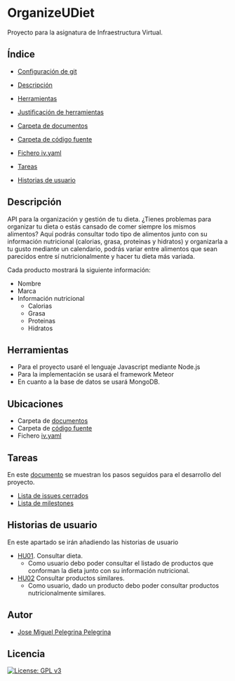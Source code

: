 # OrganizeUDiet
Proyecto para la asignatura de Infraestructura Virtual.

## Índice
+ [Configuración de git](https://github.com/josemip98/OrganizeUDiet/blob/master/docs/git_config.md)

+ [Descripción](https://github.com/josemip98/OrganizeUDiet#Descripción)

+ [Herramientas](https://github.com/josemip98/OrganizeUDiet#Herramientas)

+ [Justificación de herramientas](https://github.com/josemip98/OrganizeUDiet/blob/master/docs/herramientas.md)

+ [Carpeta de documentos](https://github.com/josemip98/OrganizeUDiet/tree/master/docs)

+ [Carpeta de código fuente](https://github.com/josemip98/OrganizeUDiet/tree/master/src)

+ [Fichero iv.yaml](https://github.com/josemip98/OrganizeUDiet/blob/master/iv.yaml)

+ [Tareas](https://github.com/josemip98/OrganizeUDiet#Tareas)

+ [Historias de usuario](https://github.com/josemip98/OrganizeUDiet#Historias-de-usuario)

## Descripción
API para la organización y gestión de tu dieta. ¿Tienes problemas para organizar tu dieta o estás cansado de comer siempre los mismos alimentos? 
Aquí podrás consultar todo tipo de alimentos junto con su información nutricional (calorias, grasa, proteinas y hidratos) y organizarla a tu gusto mediante un calendario, podrás variar entre alimentos que sean parecidos entre sí nutricionalmente y hacer tu dieta más variada. 

Cada producto mostrará la siguiente información:

+ Nombre
+ Marca
+ Información nutricional
	+ Calorias
	+ Grasa
	+ Proteinas
	+ Hidratos	

## Herramientas

+ Para el proyecto usaré el lenguaje Javascript mediante Node.js
+ Para la implementación se usará el framework Meteor
+ En cuanto a la base de datos se usará MongoDB.

## Ubicaciones

+ Carpeta de [documentos](https://github.com/josemip98/OrganizeUDiet/tree/master/docs)
+ Carpeta de [código fuente](https://github.com/josemip98/OrganizeUDiet/tree/master/src)
+ Fichero [iv.yaml](https://github.com/josemip98/OrganizeUDiet/blob/master/iv.yaml)

## Tareas
En este [documento](https://github.com/josemip98/OrganizeUDiet/tree/master/docs/pasos.md) se muestran los pasos seguidos para el desarrollo del proyecto.

+ [Lista de issues cerrados](https://github.com/josemip98/OrganizeUDiet/issues?q=is%3Aissue+is%3Aclosed)
+ [Lista de milestones](https://github.com/josemip98/OrganizeUDiet/milestones)

## Historias de usuario
En este apartado se irán añadiendo las historias de usuario

+ [HU01](https://github.com/josemip98/OrganizeUDiet/issues/9). Consultar dieta.
	+ Como usuario debo poder consultar el listado de productos que conforman la dieta junto con su información nutricional.
+ [HU02](https://github.com/josemip98/OrganizeUDiet/issues/15) Consultar productos similares.
	+ Como usuario, dado un producto debo poder consultar productos nutricionalmente similares.
	

## Autor
+ [Jose Miguel Pelegrina Pelegrina](https://github.com/josemip98)

## Licencia

[![License: GPL v3](https://img.shields.io/badge/License-GPLv3-blue.svg)](https://www.gnu.org/licenses/gpl-3.0)
